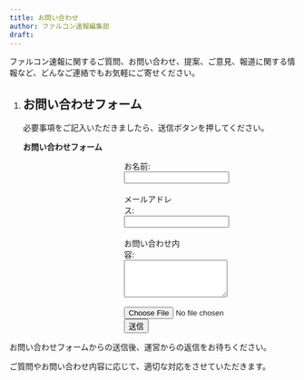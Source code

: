 ```yaml
---
title: お問い合わせ
author: ファルコン速報編集部
draft:
---
```


ファルコン速報に関するご質問、お問い合わせ、提案、ご意見、報道に関する情報など、どんなご連絡でもお気軽にご寄せください。

1. ## お問い合わせフォーム

    必要事項をご記入いただきましたら、送信ボタンを押してください。

    **お問い合わせフォーム**

<div class="contact-form" style="width: 100; margin: auto;">
    <form name="contact" method="POST" enctype="multipart/form-data" id="contact-form" data-netlify="true">
        <div style="display: none;"><input type="text" name="trap" /></div>
        <label for="name">お名前:</label><br>
        <input type="text" id="name" name="name" required><br><br>
        <label for="email">メールアドレス:</label><br>
        <input type="email" id="email" name="email" required><br><br>
        <label for="message">お問い合わせ内容:</label><br>
        <textarea id="message" name="message" rows="4" required></textarea><br><br>
        <input type="file" name="資料" />
        <input type="submit" value="送信">
    </form>
</div>

お問い合わせフォームからの送信後、運営からの返信をお待ちください。

ご質問やお問い合わせ内容に応じて、適切な対応をさせていただきます。

